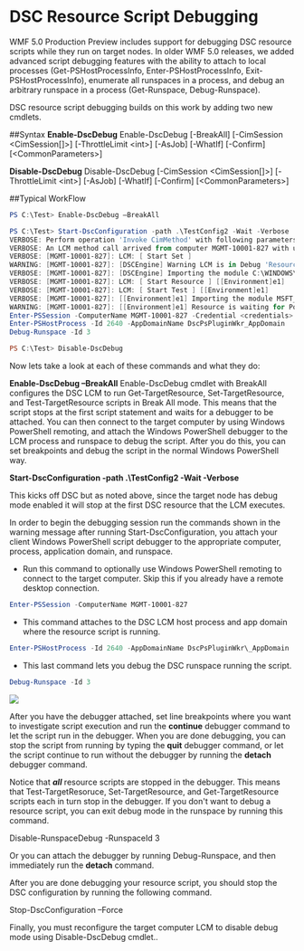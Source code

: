 # DSC Resource Script Debugging
WMF 5.0 Production Preview includes support for debugging DSC resource scripts while they run on target nodes. In older WMF 5.0 releases, we added advanced script debugging features with the ability to attach to local processes (Get-PSHostProcessInfo, Enter-PSHostProcessInfo, Exit-PSHostProcessInfo), enumerate all runspaces in a process, and debug an arbitrary runspace in a process (Get-Runspace, Debug-Runspace).

DSC resource script debugging builds on this work by adding two new cmdlets.

##Syntax
**Enable-DscDebug**
Enable-DscDebug \[-BreakAll\] \[-CimSession &lt;CimSession\[\]&gt;\] \[-ThrottleLimit &lt;int&gt;\] \[-AsJob\] \[-WhatIf\] \[-Confirm\] \[&lt;CommonParameters&gt;\]

**Disable-DscDebug**
Disable-DscDebug \[-CimSession &lt;CimSession\[\]&gt;\] \[-ThrottleLimit &lt;int&gt;\] \[-AsJob\] \[-WhatIf\] \[-Confirm\] \[&lt;CommonParameters&gt;\]

##Typical WorkFlow


```PowerShell
PS C:\Test> Enable-DscDebug –BreakAll

PS C:\Test> Start-DscConfiguration -path .\TestConfig2 -Wait -Verbose
VERBOSE: Perform operation 'Invoke CimMethod' with following parameters, ''namespaceName' = root/Microsoft/Windows/DesiredStateConfiguration,'className' = MSFT\_DSCLocalConfigurationManager,'methodName' = SendConfigurationApply'.
VERBOSE: An LCM method call arrived from computer MGMT-10001-827 with user sid S-1-5-21-397955417-626881126-188441444-3860663.
VERBOSE: [MGMT-10001-827]: LCM: [ Start Set ]
WARNING: [MGMT-10001-827]: [DSCEngine] Warning LCM is in Debug 'ResourceScriptBreakAll' mode. Resource script processing will be stopped to wait for PowerShell script debugger to attach.
VERBOSE: [MGMT-10001-827]: [DSCEngine] Importing the module C:\WINDOWS\system32\WindowsPowerShell\v1.0\Modules\PSDesiredStateConfiguration\DscResources\MSFT_EnvironmentResource\MSFT_EnvironmentResource.psm1 in force mode.
VERBOSE: [MGMT-10001-827]: LCM: [ Start Resource ] [[Environment]e1]
VERBOSE: [MGMT-10001-827]: LCM: [ Start Test ] [[Environment]e1]
VERBOSE: [MGMT-10001-827]: [[Environment]e1] Importing the module MSFT_EnvironmentResource in force mode.
WARNING: [MGMT-10001-827]: [[Environment]e1] Resource is waiting for PowerShell script debugger to attach. Use the following commands to begin debugging this resource script:
Enter-PSSession -ComputerName MGMT-10001-827 -Credential <credentials>
Enter-PSHostProcess -Id 2640 -AppDomainName DscPsPluginWkr_AppDomain
Debug-Runspace -Id 3

PS C:\Test> Disable-DscDebug
```
Now lets take a look at each of these commands and what they do:

**Enable-DscDebug –BreakAll**
Enable-DscDebug cmdlet with BreakAll configures the DSC LCM to run Get-TargetResource, Set-TargetResource, and Test-TargetResource scripts in Break All mode. This means that the script stops at the first script statement and waits for a debugger to be attached. You can then connect to the target computer by using Windows PowerShell remoting, and attach the Windows PowerShell debugger to the LCM process and runspace to debug the script. After you do this, you can set breakpoints and debug the script in the normal Windows PowerShell way.

**Start-DscConfiguration -path .\TestConfig2 -Wait -Verbose**

This kicks off DSC but as noted above, since the target node has debug mode enabled it will stop at the first DSC resource that the LCM executes.

In order to begin the debugging session run the commands shown in the warning message after running Start-DscConfiguration, you attach your client Windows PowerShell script debugger to the appropriate computer, process, application domain, and runspace.

* Run this command to optionally use Windows PowerShell remoting to connect to the target computer. Skip this if you already have a remote desktop connection.
```PowerShell
Enter-PSSession -ComputerName MGMT-10001-827
```
* This command attaches to the DSC LCM host process and app domain where the resource script is running.
```PowerShell
Enter-PSHostProcess -Id 2640 -AppDomainName DscPsPluginWkr\_AppDomain
```
*  This last command lets you debug the DSC runspace running the script.
```PowerShell
Debug-Runspace -Id 3
```
![](../images/DscResourceDebugging.jpg)

After you have the debugger attached, set line breakpoints where you want to investigate script execution and run the **continue** debugger command to let the script run in the debugger. When you are done debugging, you can stop the script from running by typing the **quit** debugger command, or let the script continue to run without the debugger by running the **detach** debugger command.

Notice that ***all*** resource scripts are stopped in the debugger. This means that Test-TargetResoruce, Set-TargetResource, and Get-TargetResource scripts each in turn stop in the debugger. If you don't want to debug a resource script, you can exit debug mode in the runspace by running this command.

Disable-RunspaceDebug -RunspaceId 3

Or you can attach the debugger by running Debug-Runspace, and then immediately run the **detach** command.

After you are done debugging your resource script, you should stop the DSC configuration by running the following command.

Stop-DscConfiguration –Force

Finally, you must reconfigure the target computer LCM to disable debug mode using Disable-DscDebug cmdlet..
